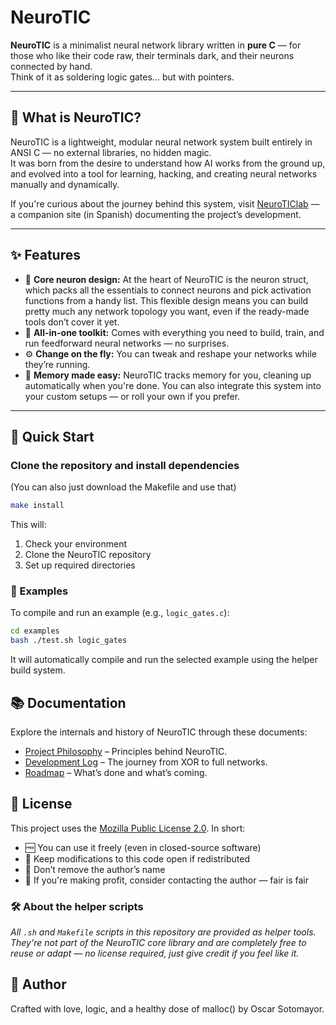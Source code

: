 # NeuroTIC

**NeuroTIC** is a minimalist neural network library written in **pure C** — for those who like their code raw, their terminals dark, and their neurons connected by hand.  
Think of it as soldering logic gates... but with pointers.

---

## 🧠 What is NeuroTIC?

NeuroTIC is a lightweight, modular neural network system built entirely in ANSI C — no external libraries, no hidden magic.  
It was born from the desire to understand how AI works from the ground up, and evolved into a tool for learning, hacking, and creating neural networks manually and dynamically.

If you're curious about the journey behind this system, visit [NeuroTIClab](https://neuroticlab.com) — a companion site (in Spanish) documenting the project’s development.

---

## ✨ Features

- 🧠 **Core neuron design:** At the heart of NeuroTIC is the neuron struct, which packs all the essentials to connect neurons and pick activation functions from a handy list. This flexible design means you can build pretty much any network topology you want, even if the ready-made tools don’t cover it yet.
- 🔧 **All-in-one toolkit:** Comes with everything you need to build, train, and run feedforward neural networks — no surprises.
- ⚙️ **Change on the fly:** You can tweak and reshape your networks while they’re running.
- 🧹 **Memory made easy:** NeuroTIC tracks memory for you, cleaning up automatically when you're done. You can also integrate this system into your custom setups — or roll your own if you prefer.

---

## 🚀 Quick Start

### Clone the repository and install dependencies

(You can also just download the Makefile and use that)

``` bash
make install
```

This will:

1. Check your environment
2. Clone the NeuroTIC repository
3. Set up required directories

### 📁 Examples

To compile and run an example (e.g., `logic_gates.c`):

```bash
cd examples
bash ./test.sh logic_gates
```

It will automatically compile and run the selected example using the helper build system.

## 📚 Documentation

Explore the internals and history of NeuroTIC through these documents:

- [Project Philosophy](./docs/PHILOSOPHY.md) – Principles behind NeuroTIC.
- [Development Log](./docs/DEVLOGS.md) – The journey from XOR to full networks.
- [Roadmap](./docs/ROADMAP.md) – What’s done and what’s coming.

## 🧾 License

This project uses the [Mozilla Public License 2.0](./LICENSE).
In short:

- 🆓 You can use it freely (even in closed-source software)
- 🪪 Keep modifications to this code open if redistributed
- 🧾 Don’t remove the author’s name
- 🤝 If you're making profit, consider contacting the author — fair is fair

### 🛠️ About the helper scripts

*All `.sh` and `Makefile` scripts in this repository are provided as helper tools.*  
*They're not part of the NeuroTIC core library and are completely free to reuse or adapt — no license required, just give credit if you feel like it.*

## 👤 Author

Crafted with love, logic, and a healthy dose of malloc() by Oscar Sotomayor.
